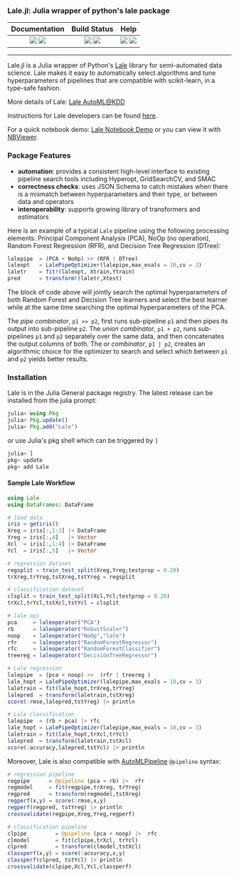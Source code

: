 ### Lale.jl: Julia wrapper of python's lale package

| **Documentation** | **Build Status** | **Help** |
|:---:|:---:|:---:|
| [![][docs-dev-img]][docs-dev-url] [![][docs-stable-img]][docs-stable-url] | [![][travis-img]][travis-url] [![][codecov-img]][codecov-url] | [![][slack-img]][slack-url] [![][gitter-img]][gitter-url] |

---------
Lale.jl is a Julia wrapper of Python's [Lale](https://github.com/ibm/lale) library for semi-automated data science. Lale makes it easy to automatically select algorithms and tune hyperparameters of pipelines that are compatible with scikit-learn, in a type-safe fashion.

More details of Lale: [Lale AutoML@KDD](https://arxiv.org/abs/2007.01977)

Instructions for Lale developers can be found [here](./docs/DevInstruction.md).

For a quick notebook demo: [Lale Notebook Demo](./demo/demo-lale-package-notebook.ipynb) or you can view it with
[NBViewer](https://nbviewer.jupyter.org/github/IBM/Lale.jl/blob/main/demo/demo-lale-package-notebook.ipynb).

### Package Features
- __automation__: provides a consistent high-level interface to existing pipeline search tools including Hyperopt, GridSearchCV, and SMAC
- __correctness checks__: uses JSON Schema to catch mistakes when there is a mismatch between hyperparameters and their type, or between data and operators
- __interoperability__: supports growing library of transformers and estimators

Here is an example of a typical `Lale` pipeline using the following processing elements: Principal 
Component Analysis (PCA), NoOp (no operation), Random Forest Regression (RFR), 
and Decision Tree Regression (DTree):

```julia
lalepipe  = (PCA + NoOp) >> (RFR | DTree)
laleopt   = LalePipeOptimizer(lalepipe,max_evals = 10,cv = 3)
laletr    = fit!(laleopt, Xtrain,Ytrain)
pred      = transform!(laletr,Xtest)
```
The block of code above will jointly search the optimal hyperparameters 
of both Random Forest and Decision Tree learners and select the best 
learner while at the same time searching the optimal hyperparameters
of the PCA. 

The *pipe combinator*, `p1 >> p2`, first runs sub-pipeline
`p1` and then pipes its output into sub-pipeline `p2`.
The *union combinator*, `p1 + p2`, runs sub-pipelines `p1` and `p2` separately
over the same data, and then concatenates the output columns of both.
The *or combinator*, `p1 | p2`, creates an algorithmic choice for the optimizer
to search and select which between `p1` and `p2` yields better results.

### Installation
Lale is in the Julia General package registry. The latest
release can be installed from the julia prompt:
```julia
julia> using Pkg
julia> Pkg.update()
julia> Pkg.add("Lale")
```
or use Julia's pkg shell which can be triggered by `]`
```julia
julia> ]
pkg> update
pkg> add Lale
```

#### Sample Lale Workflow
```julia
using Lale
using DataFrames: DataFrame

# load data
iris = getiris()
Xreg = iris[:,1:3] |> DataFrame
Yreg = iris[:,4]   |> Vector
Xcl  = iris[:,1:4] |> DataFrame
Ycl  = iris[:,5]   |> Vector

# regression dataset
regsplit = train_test_split(Xreg,Yreg;testprop = 0.20)
trXreg,trYreg,tstXreg,tstYreg = regsplit

# classification dataset
clsplit = train_test_split(Xcl,Ycl;testprop = 0.20)
trXcl,trYcl,tstXcl,tstYcl = clsplit

# lale ops
pca     = laleoperator("PCA")
rb      = laleoperator("RobustScaler")
noop    = laleoperator("NoOp","lale")
rfr     = laleoperator("RandomForestRegressor")
rfc     = laleoperator("RandomForestClassifier")
treereg = laleoperator("DecisionTreeRegressor")

# Lale regression
lalepipe  = (pca + noop) >>  (rfr | treereg )
lale_hopt = LalePipeOptimizer(lalepipe,max_evals = 10,cv = 3)
laletrain = fit(lale_hopt,trXreg,trYreg)
lalepred  = transform(laletrain,tstXreg)
score(:rmse,lalepred,tstYreg) |> println

# Lale classification
lalepipe  = (rb + pca) |> rfc
lale_hopt = LalePipeOptimizer(lalepipe,max_evals = 10,cv = 3)
laletrain = fit(lale_hopt,trXcl,trYcl)
lalepred  = transform(laletrain,tstXcl)
score(:accuracy,lalepred,tstYcl) |> println
```
Moreover, Lale is also compatible with [AutoMLPipeline](https://github.com/IBM/AutoMLPipeline.jl) `@pipeline` syntax:
```julia
# regression pipeline
regpipe      = @pipeline (pca + rb) |>  rfr
regmodel     = fit(regpipe,trXreg, trYreg)
regpred      = transform(regmodel,tstXreg)
regperf(x,y) = score(:rmse,x,y)
regperf(regpred, tstYreg) |> println
crossvalidate(regpipe,Xreg,Yreg,regperf)

# classification pipeline
clpipe         = @pipeline (pca + noop) |>  rfc
clmodel        = fit(clpipe,trXcl, trYcl)
clpred         = transform(clmodel,tstXcl)
classperf(x,y) = score(:accuracy,x,y)
classperf(clpred, tstYcl) |> println
crossvalidate(clpipe,Xcl,Ycl,classperf)
```


[contrib-url]: https://github.com/IBM/Lale.jl/blob/main/CONTRIBUTORS.md
[issues-url]: https://github.com/IBM/Lale.jl/issues

[discourse-tag-url]: https://discourse.julialang.org/

[gitter-url]: https://gitter.im/Lale/community
[gitter-img]: https://badges.gitter.im/ppalmes/Lale.jl.svg

[slack-img]: https://img.shields.io/badge/chat-on%20slack-yellow.svg
[slack-url]: https://julialang.slack.com/

[docs-stable-img]: https://img.shields.io/badge/docs-stable-blue.svg
[docs-stable-url]: https://ibm.github.io/Lale.jl/stable/
[docs-dev-img]: https://img.shields.io/badge/docs-dev-blue.svg
[docs-dev-url]: https://ibm.github.io/Lale.jl/dev/

[travis-img]: https://github.com/IBM/Lale.jl/actions/workflows/ci.yml/badge.svg
[travis-url]: https://github.com/IBM/Lale.jl/actions/workflows/ci.yml

[codecov-img]: https://codecov.io/gh/IBM/Lale.jl/branch/main/graph/badge.svg?token=YK62W9KQ2T
[codecov-url]: https://codecov.io/gh/IBM/Lale.jl

